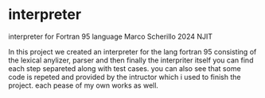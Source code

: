 # interpreter
 interpreter for Fortran 95 language
 Marco Scherillo 2024 NJIT

 In this project we created an interpreter for the lang fortran 95 consisting of the lexical anylizer, parser and then finally
 the interpriter itself you can find each step separeted along with test cases. you can also see that some code is repeted and 
 provided by the intructor which i used to finish the project. each pease of my own works as well.
